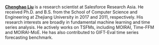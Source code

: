 [**Chenghao Liu**](https://sites.google.com/view/liuchenghao/home) is a research scientist at Salesforce Research Asia. He received Ph.D.  and B.S. from the School of Computer Science and Engineering at Zhejiang University in 2017 and 2011, respectively. His research interests are broadly in fundamental machine learning and time series analysis. He actively works on TSFMs, including MOIRAI, Time-FFM and MOIRAI-MoE. He has also contributed to GIFT-Eval time series forecasting benchmark. 
